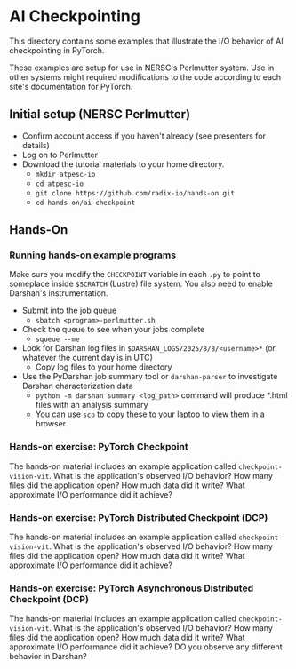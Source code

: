 # AI Checkpointing

This directory contains some examples that illustrate the I/O behavior of AI checkpointing in PyTorch.

These examples are setup for use in NERSC's Perlmutter system. Use in other systems might required modifications to the code according to each site's documentation for PyTorch.

## Initial setup (NERSC Perlmutter)

* Confirm account access if you haven't already (see presenters for details)
* Log on to Perlmutter
* Download the tutorial materials to your home directory.
  * `mkdir atpesc-io`
  * `cd atpesc-io`
  * `git clone https://github.com/radix-io/hands-on.git`
  * `cd hands-on/ai-checkpoint`

## Hands-On

### Running hands-on example programs
Make sure you modify the `CHECKPOINT` variable in each `.py` to point to someplace inside `$SCRATCH` (Lustre) file system.
You also need to enable Darshan's instrumentation.

* Submit into the job queue
  * `sbatch <program>-perlmutter.sh`
* Check the queue to see when your jobs complete
  * `squeue --me`
* Look for Darshan log files in `$DARSHAN_LOGS/2025/8/8/<username>*` (or whatever the current day is in UTC)
  * Copy log files to your home directory
* Use the PyDarshan job summary tool or `darshan-parser` to investigate Darshan characterization data
  * `python -m darshan summary <log_path>` command will produce \*.html files with an analysis summary
  * You can use `scp` to copy these to your laptop to view them in a browser

### Hands-on exercise: PyTorch Checkpoint

The hands-on material includes an example application called `checkpoint-vision-vit`. What is the application's observed I/O behavior? How many files did the application open? How much data did it write? What approximate I/O performance did it achieve?

### Hands-on exercise: PyTorch Distributed Checkpoint (DCP)

The hands-on material includes an example application called `checkpoint-vision-vit`. What is the application's observed I/O behavior? How many files did the application open? How much data did it write? What approximate I/O performance did it achieve?

### Hands-on exercise: PyTorch Asynchronous Distributed Checkpoint (DCP)

The hands-on material includes an example application called `checkpoint-vision-vit`. What is the application's observed I/O behavior? How many files did the application open? How much data did it write? What approximate I/O performance did it achieve? DO you observe any different behavior in Darshan?